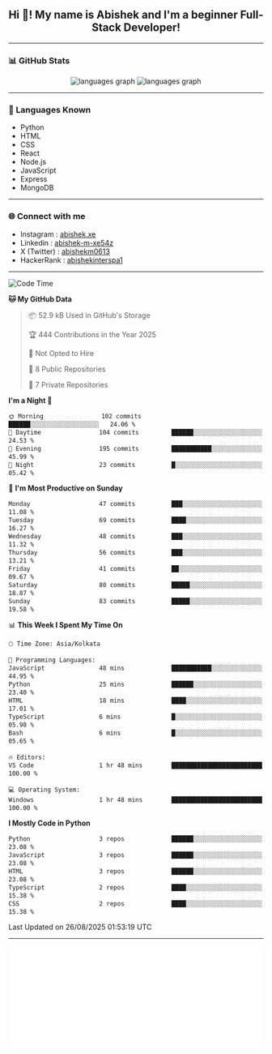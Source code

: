 <h2 align="center">Hi 👋! My name is <b>Abishek</b> and I'm a beginner Full-Stack Developer!</h2>

---

### 📊 GitHub Stats

<div align="center">
  <img src="https://github-readme-stats.vercel.app/api/top-langs/?username=Abishek-Web-Co&theme=react&show_icons=true&hide_border=true&layout=compact" height="150" alt="languages graph" />
  <img src="https://github-readme-streak-stats.herokuapp.com/?user=Abishek-Web-Co&theme=vue-dark&hide_border=true" height="150" alt="languages graph" />
</div>

---

### 🧠 Languages Known

- Python  
- HTML  
- CSS  
- React  
- Node.js  
- JavaScript
- Express
- MongoDB

---


### 🌐 Connect with me

- Instagram   : [abishek.xe](https://www.instagram.com/abishek.xe/)
- Linkedin    : [abishek-m-xe54z](https://www.linkedin.com/in/abishek-m-xe54z/)
- X (Twitter) : [abishekm0613](https://x.com/abishekm0613)
- HackerRank  : [abishekinterspa1](https://www.hackerrank.com/profile/abishekinterspa1)

---

<!--START_SECTION:waka-->
![Code Time](http://img.shields.io/badge/Code%20Time-131%20hrs%2046%20mins-blue)

**🐱 My GitHub Data** 

> 📦 52.9 kB Used in GitHub's Storage 
 > 
> 🏆 444 Contributions in the Year 2025
 > 
> 🚫 Not Opted to Hire
 > 
> 📜 8 Public Repositories 
 > 
> 🔑 7 Private Repositories 
 > 
**I'm a Night 🦉** 

```text
🌞 Morning                102 commits         ██████░░░░░░░░░░░░░░░░░░░   24.06 % 
🌆 Daytime                104 commits         ██████░░░░░░░░░░░░░░░░░░░   24.53 % 
🌃 Evening                195 commits         ███████████░░░░░░░░░░░░░░   45.99 % 
🌙 Night                  23 commits          █░░░░░░░░░░░░░░░░░░░░░░░░   05.42 % 
```
📅 **I'm Most Productive on Sunday** 

```text
Monday                   47 commits          ███░░░░░░░░░░░░░░░░░░░░░░   11.08 % 
Tuesday                  69 commits          ████░░░░░░░░░░░░░░░░░░░░░   16.27 % 
Wednesday                48 commits          ███░░░░░░░░░░░░░░░░░░░░░░   11.32 % 
Thursday                 56 commits          ███░░░░░░░░░░░░░░░░░░░░░░   13.21 % 
Friday                   41 commits          ██░░░░░░░░░░░░░░░░░░░░░░░   09.67 % 
Saturday                 80 commits          █████░░░░░░░░░░░░░░░░░░░░   18.87 % 
Sunday                   83 commits          █████░░░░░░░░░░░░░░░░░░░░   19.58 % 
```


📊 **This Week I Spent My Time On** 

```text
🕑︎ Time Zone: Asia/Kolkata

💬 Programming Languages: 
JavaScript               48 mins             ███████████░░░░░░░░░░░░░░   44.95 % 
Python                   25 mins             ██████░░░░░░░░░░░░░░░░░░░   23.40 % 
HTML                     18 mins             ████░░░░░░░░░░░░░░░░░░░░░   17.01 % 
TypeScript               6 mins              █░░░░░░░░░░░░░░░░░░░░░░░░   05.98 % 
Bash                     6 mins              █░░░░░░░░░░░░░░░░░░░░░░░░   05.65 % 

🔥 Editors: 
VS Code                  1 hr 48 mins        █████████████████████████   100.00 % 

💻 Operating System: 
Windows                  1 hr 48 mins        █████████████████████████   100.00 % 
```

**I Mostly Code in Python** 

```text
Python                   3 repos             ██████░░░░░░░░░░░░░░░░░░░   23.08 % 
JavaScript               3 repos             ██████░░░░░░░░░░░░░░░░░░░   23.08 % 
HTML                     3 repos             ██████░░░░░░░░░░░░░░░░░░░   23.08 % 
TypeScript               2 repos             ████░░░░░░░░░░░░░░░░░░░░░   15.38 % 
CSS                      2 repos             ████░░░░░░░░░░░░░░░░░░░░░   15.38 % 
```




 Last Updated on 26/08/2025 01:53:19 UTC
<!--END_SECTION:waka-->

---

<div align="center">
  <a href="https://abish-file.web.app/" target="_blank" rel="noopener noreferrer"><img height="200" src="pic.png" alt="Profile Picture" /></a>
</div>

